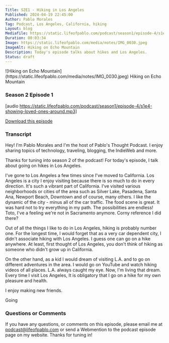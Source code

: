 ```yaml
---
Title: S2E1 - Hiking in Los Angeles
Published: 2024-04-19 22:45:00
Author: Pablo Morales
Tag: Podcast, Los Angeles, California, hiking
Layout: blog
Mediafile: https://static.lifeofpablo.com/podcast/season1/episode-4/s1e4-showing-loved-ones-around.mp3
Duration: 00:03:34
Image: https://static.lifeofpablo.com/media/notes/IMG_0030.jpeg
ImageAlt: Hiking on Echo Mountain
Description: Today's episode talks about hikes and Los Angeles.
Status: draft
---
```

<div class="measure center" markdown="1">
![Hiking on Echo Mountain](https://static.lifeofpablo.com/media/notes/IMG_0030.jpeg)  
<caption>Hiking on Echo Mountain</caption>
</div >

###  Season 2 Episode 1


[audio https://static.lifeofpablo.com/podcast/season1/episode-4/s1e4-showing-loved-ones-around.mp3]

[Download this episode](https://static.lifeofpablo.com/podcast/season1/episode-4/s1e4-showing-loved-ones-around.mp3)

### Transcript
Hey! I'm Pablo Morales and I'm the host of Pablo's Thought Podcast. I enjoy sharing topics of technology, traveling, blogging, the IndieWeb and more. 

Thanks for tuning into season 2 of the podcast! For today's episode, I talk about going on hikes in Los Angeles.

I've gone to Los Angeles a few times since I've moved to California. Los Angeles is a city I enjoy visiting because there is so much to do in every direction. It's such a vibrant part of California. I've visited various neighborhoods or cities of the area such as Silver Lake, Pasadena, Santa Ana, Newport Beach, Downtown and of course, many others. I like the dynamic of the city - minus all of the car traffic. The food scene is great. It was hard not to try everything in my path. The possibilities are endless! Toto, I've a feeling we're not in Sacramento anymore. Corny reference I did there?

Out of all the things I like to do in Los Angeles, hiking is probably number one. For the longest time, I would forget that as a very car dependent city, I didn't associate hiking with Los Angeles. I guess one can go on a hike anywhere. At least, first thought of Los Angeles, you don't think of hiking as someone who didn't grow up in California.

On the other hand, as a kid I would dream of visiting L.A. and to go on different adventures in the area. I would go on YouTube and watch hiking videos of all places. L.A. always caught my eye. Now, I'm living that dream. Every time I visit Los Angeles, It is obligatory that I go on a hike for my own pleasure and health.


I enjoy making new friends.

Going 


### Questions or Comments

If you have any questions, or comments on this episode, please email me at podcast@lifeofpablo.com or send a Webmention to the podcast episode page on my website. Thanks for tuning in! 
